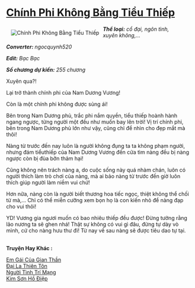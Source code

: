 <a href="https://utruyen.com/chinh-phi-khong-bang-tieu-thiep/16892/" title="Chính Phi Không Bằng Tiểu Thiếp"><h1>Chính Phi Không Bằng Tiểu Thiếp</h1></a><div style="display:table"><img align="right" style="float: left; padding: 10px;" src="https://utruyen.com/images/story/200x260/chinh-phi-khong-bang-tieu-thiep.jpg" alt="Chính Phi Không Bằng Tiểu Thiếp"><b><i>Thể loại:</i></b><i> cổ đại, ngôn tình, xuyên không,...</i><p></p><b><i>Converter: </i></b><i>ngocquynh520</i><p></p><b><i>Edit:</i></b><i> Bạc Bạc </i><p></p><b><i>Số chương dự kiến:</i></b><i> 255 chương<p></p></i>Xuyên qua?!<p></p>Lại trở thành chính phi của Nam Dương Vương!<p></p>Còn là một chính phi không được sủng ái!<p></p>Bên trong Nam Dương phủ, trắc phi nắm quyền, tiểu thiếp hoành hành ngang ngược, từng người một đều như muốn bay lên trời! Vị trí chính phi, bên trong Nam Dương phủ lớn như vậy, cũng chỉ để nhìn cho đẹp mắt mà thôi!<p></p>Nàng từ trước đến nay luôn là người không đụng ta ta không phạm người, nhưng đám tiểuthiếp của Nam Dương Vương đến cửa tìm nàng đều bị nàng ngược còn bị đùa bỡn thảm hại!<p></p>Cũng không nên trách nàng a, do cuộc sống này quá nhàm chán, luôn có người thích làm trò chơi của nàng, mà ai bảo nàng từ trước đến giờ luôn thích giúp người làm niềm vui chứ!<p></p>Hơn nữa, nàng còn là người biết thương hoa tiếc ngọc, thiệt không thể chối từ mà,... Chỉ có thể miễn cưỡng xem bọn họ là con kiến nhỏ để nàng đạp cho vui thôi!<p></p>YD! Vương gia ngươi muốn có bao nhiêu thiếp đều được! Đừng tưởng rằng lão nương ta sẽ ghen nhá! Thật sự không có vui gì đâu, đừng tự dày vò mình, cứ cho nàng hưu thư đi! Từ nay về sau nàng sẽ được tiêu dao tự tại.</div><p><br><b>Truyện Hay Khác :</b></p><a href="https://utruyen.com/em-gai-cua-gian-than/21783/" alt="Em Gái Của Gian Thần">Em Gái Của Gian Thần</a><br/><a href="https://github.com/quanluxury/truyenhot/tree/master/truyenhay/11712/" alt="Đại La Thiên Tôn">Đại La Thiên Tôn</a><br/><a href="https://truyenhot2020.wordpress.com/2019/12/11/nguoi-tinh-tri-mang/" alt="Người Tình Trí Mạng">Người Tình Trí Mạng</a><br/><a href="https://github.com/quanluxury/ngontinhhot/tree/master/truyenhay/18797/" alt="Kim Sơn Hồ Điệp">Kim Sơn Hồ Điệp</a><br/>